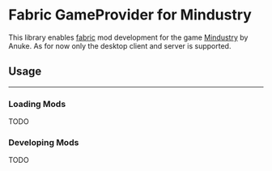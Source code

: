 # Fabric GameProvider for Mindustry

This library enables [fabric](https://fabricmc.net/) mod development for the game [Mindustry](https://mindustrygame.github.io/) by Anuke.
As for now only the desktop client and server is supported.

## Usage

---

### Loading Mods

TODO

### Developing Mods

TODO
